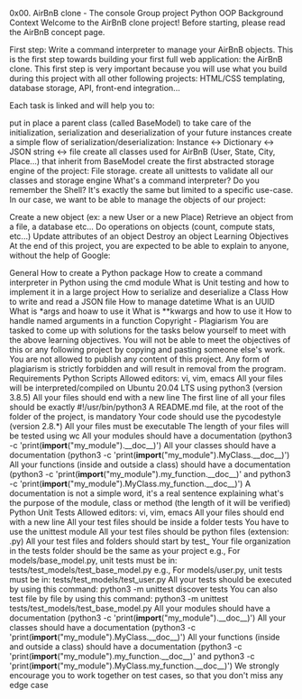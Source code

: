 0x00. AirBnB clone - The console Group project Python OOP Background
Context Welcome to the AirBnB clone project! Before starting, please
read the AirBnB concept page.

First step: Write a command interpreter to manage your AirBnB objects.
This is the first step towards building your first full web application:
the AirBnB clone. This first step is very important because you will use
what you build during this project with all other following projects:
HTML/CSS templating, database storage, API, front-end integration...

Each task is linked and will help you to:

put in place a parent class (called BaseModel) to take care of the
initialization, serialization and deserialization of your future
instances create a simple flow of serialization/deserialization:
Instance \<-\> Dictionary \<-\> JSON string \<-\> file create all
classes used for AirBnB (User, State, City, Place...) that inherit from
BaseModel create the first abstracted storage engine of the project:
File storage. create all unittests to validate all our classes and
storage engine What's a command interpreter? Do you remember the Shell?
It's exactly the same but limited to a specific use-case. In our case,
we want to be able to manage the objects of our project:

Create a new object (ex: a new User or a new Place) Retrieve an object
from a file, a database etc... Do operations on objects (count, compute
stats, etc...) Update attributes of an object Destroy an object Learning
Objectives At the end of this project, you are expected to be able to
explain to anyone, without the help of Google:

General How to create a Python package How to create a command
interpreter in Python using the cmd module What is Unit testing and how
to implement it in a large project How to serialize and deserialize a
Class How to write and read a JSON file How to manage datetime What is
an UUID What is \*args and hoaw to use it What is \*\*kwargs and how to
use it How to handle named arguments in a function Copyright -
Plagiarism You are tasked to come up with solutions for the tasks below
yourself to meet with the above learning objectives. You will not be
able to meet the objectives of this or any following project by copying
and pasting someone else's work. You are not allowed to publish any
content of this project. Any form of plagiarism is strictly forbidden
and will result in removal from the program. Requirements Python Scripts
Allowed editors: vi, vim, emacs All your files will be
interpreted/compiled on Ubuntu 20.04 LTS using python3 (version 3.8.5)
All your files should end with a new line The first line of all your
files should be exactly #!/usr/bin/python3 A README.md file, at the root
of the folder of the project, is mandatory Your code should use the
pycodestyle (version 2.8.\*) All your files must be executable The
length of your files will be tested using wc All your modules should
have a documentation (python3 -c
'print(**import**("my_module").\_\_doc\_\_)') All your classes should
have a documentation (python3 -c
'print(**import**("my_module").MyClass.\_\_doc\_\_)') All your functions
(inside and outside a class) should have a documentation (python3 -c
'print(**import**("my_module").my_function.\_\_doc\_\_)' and python3 -c
'print(**import**("my_module").MyClass.my_function.\_\_doc\_\_)') A
documentation is not a simple word, it's a real sentence explaining
what's the purpose of the module, class or method (the length of it will
be verified) Python Unit Tests Allowed editors: vi, vim, emacs All your
files should end with a new line All your test files should be inside a
folder tests You have to use the unittest module All your test files
should be python files (extension: .py) All your test files and folders
should start by test\_ Your file organization in the tests folder should
be the same as your project e.g., For models/base_model.py, unit tests
must be in: tests/test_models/test_base_model.py e.g., For
models/user.py, unit tests must be in: tests/test_models/test_user.py
All your tests should be executed by using this command: python3 -m
unittest discover tests You can also test file by file by using this
command: python3 -m unittest tests/test_models/test_base_model.py All
your modules should have a documentation (python3 -c
'print(**import**("my_module").\_\_doc\_\_)') All your classes should
have a documentation (python3 -c
'print(**import**("my_module").MyClass.\_\_doc\_\_)') All your functions
(inside and outside a class) should have a documentation (python3 -c
'print(**import**("my_module").my_function.\_\_doc\_\_)' and python3 -c
'print(**import**("my_module").MyClass.my_function.\_\_doc\_\_)') We
strongly encourage you to work together on test cases, so that you don't
miss any edge case

